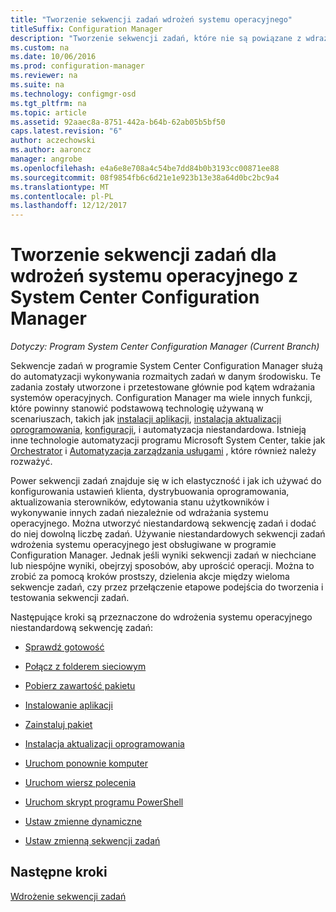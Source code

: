 ```yaml
---
title: "Tworzenie sekwencji zadań wdrożeń systemu operacyjnego"
titleSuffix: Configuration Manager
description: "Tworzenie sekwencji zadań, które nie są powiązane z wdrażaniem systemów operacyjnych, takich jak dystrybucji oprogramowania, aktualizowania sterowników, edytowania stanu użytkowników itp."
ms.custom: na
ms.date: 10/06/2016
ms.prod: configuration-manager
ms.reviewer: na
ms.suite: na
ms.technology: configmgr-osd
ms.tgt_pltfrm: na
ms.topic: article
ms.assetid: 92aaec8a-8751-442a-b64b-62ab05b5bf50
caps.latest.revision: "6"
author: aczechowski
ms.author: aaroncz
manager: angrobe
ms.openlocfilehash: e4a6e8e708a4c54be7dd84b0b3193cc00871ee88
ms.sourcegitcommit: 08f9854fb6c6d21e1e923b13e38a64d0bc2bc9a4
ms.translationtype: MT
ms.contentlocale: pl-PL
ms.lasthandoff: 12/12/2017
---
```

# <a name="create-a-task-sequence-for-non-operating-system-deployments-with-system-center-configuration-manager"></a>Tworzenie sekwencji zadań dla wdrożeń systemu operacyjnego z System Center Configuration Manager

*Dotyczy: Program System Center Configuration Manager (Current Branch)*

Sekwencje zadań w programie System Center Configuration Manager służą do automatyzacji wykonywania rozmaitych zadań w danym środowisku. Te zadania zostały utworzone i przetestowane głównie pod kątem wdrażania systemów operacyjnych.  Configuration Manager ma wiele innych funkcji, które powinny stanowić podstawową technologię używaną w scenariuszach, takich jak [instalacji aplikacji](../../apps/understand/introduction-to-application-management.md), [instalacja aktualizacji oprogramowania](../../sum/understand/software-updates-introduction.md), [konfiguracji](../../compliance/understand/ensure-device-compliance.md), i automatyzacja niestandardowa. Istnieją inne technologie automatyzacji programu Microsoft System Center, takie jak [Orchestrator](https://technet.microsoft.com/library/hh237242.aspx) i [Automatyzacja zarządzania usługami](https://technet.microsoft.com/library/dn469260.aspx) , które również należy rozważyć.  

Power sekwencji zadań znajduje się w ich elastyczność i jak ich używać do konfigurowania ustawień klienta, dystrybuowania oprogramowania, aktualizowania sterowników, edytowania stanu użytkowników i wykonywanie innych zadań niezależnie od wdrażania systemu operacyjnego. Można utworzyć niestandardową sekwencję zadań i dodać do niej dowolną liczbę zadań. Używanie niestandardowych sekwencji zadań wdrożenia systemu operacyjnego jest obsługiwane w programie Configuration Manager. Jednak jeśli wyniki sekwencji zadań w niechciane lub niespójne wyniki, obejrzyj sposobów, aby uprościć operacji. Można to zrobić za pomocą kroków prostszy, dzielenia akcje między wieloma sekwencje zadań, czy przez przełączenie etapowe podejścia do tworzenia i testowania sekwencji zadań.

 Następujące kroki są przeznaczone do wdrożenia systemu operacyjnego niestandardową sekwencję zadań:  

-   [Sprawdź gotowość](../understand/task-sequence-steps.md#BKMK_CheckReadiness)  

-   [Połącz z folderem sieciowym](../understand/task-sequence-steps.md#BKMK_ConnectToNetworkFolder)  

-   [Pobierz zawartość pakietu](../understand/task-sequence-steps.md#BKMK_DownloadPackageContent)  

-   [Instalowanie aplikacji](../understand/task-sequence-steps.md#BKMK_InstallApplication)  

-   [Zainstaluj pakiet](../understand/task-sequence-steps.md#BKMK_InstallPackage)  

-   [Instalacja aktualizacji oprogramowania](../understand/task-sequence-steps.md#BKMK_InstallSoftwareUpdates)  

-   [Uruchom ponownie komputer](../understand/task-sequence-steps.md#BKMK_RestartComputer)   

-   [Uruchom wiersz polecenia](../understand/task-sequence-steps.md#BKMK_RunCommandLine)  

-   [Uruchom skrypt programu PowerShell](../understand/task-sequence-steps.md#BKMK_RunPowerShellScript)  

-   [Ustaw zmienne dynamiczne](../understand/task-sequence-steps.md#BKMK_SetDynamicVariables)  

-   [Ustaw zmienną sekwencji zadań](../understand/task-sequence-steps.md#BKMK_SetTaskSequenceVariable)  

## <a name="next-steps"></a>Następne kroki 
[Wdrożenie sekwencji zadań](manage-task-sequences-to-automate-tasks.md#BKMK_DeployTS)
